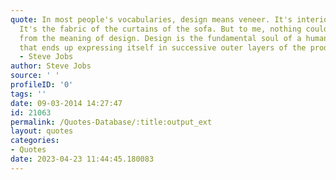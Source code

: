 ```yaml
---
quote: In most people's vocabularies, design means veneer. It's interior decorating.
  It's the fabric of the curtains of the sofa. But to me, nothing could be further
  from the meaning of design. Design is the fundamental soul of a human-made creation
  that ends up expressing itself in successive outer layers of the product or service.
  - Steve Jobs
author: Steve Jobs
source: ' '
profileID: '0'
tags: ''
date: 09-03-2014 14:27:47
id: 21063
permalink: /Quotes-Database/:title:output_ext
layout: quotes
categories:
- Quotes
date: 2023-04-23 11:44:45.180083
---
```

